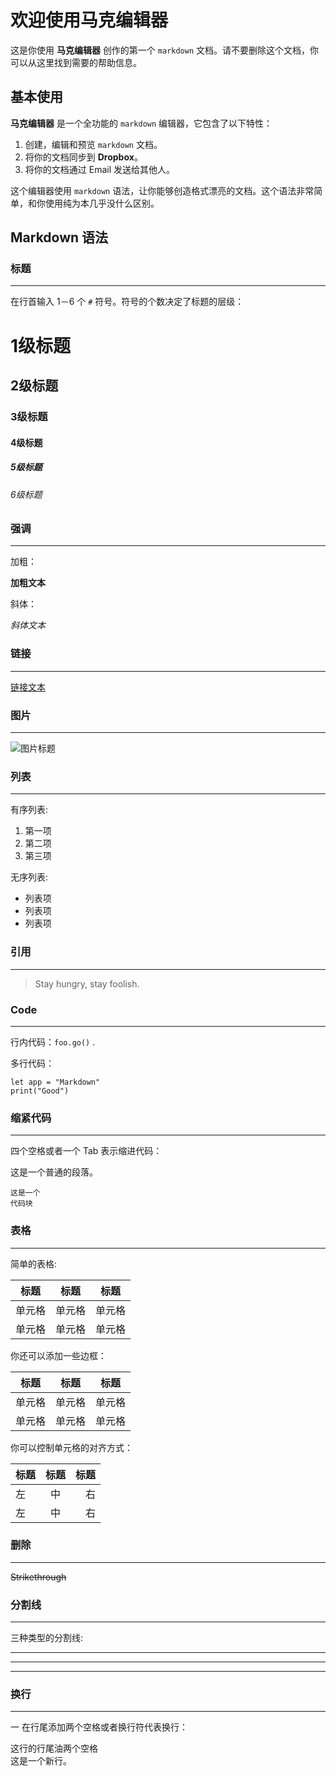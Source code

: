 # 欢迎使用马克编辑器 #

这是你使用 **马克编辑器** 创作的第一个 `markdown` 文档。请不要删除这个文档，你可以从这里找到需要的帮助信息。

## 基本使用

**马克编辑器** 是一个全功能的 `markdown` 编辑器，它包含了以下特性：

1. 创建，编辑和预览 `markdown` 文档。
2. 将你的文档同步到 **Dropbox**。
3. 将你的文档通过 Email 发送给其他人。

这个编辑器使用 `markdown` 语法，让你能够创造格式漂亮的文档。这个语法非常简单，和你使用纯为本几乎没什么区别。

## Markdown 语法

### 标题

----------

在行首输入 1－6 个 `#` 符号。符号的个数决定了标题的层级：

# 1级标题

## 2级标题

### 3级标题

#### 4级标题

##### 5级标题

###### 6级标题

### 强调

----------

加粗：

**加粗文本**

斜体：

*斜体文本*

### 链接

----------

[链接文本](http://example.com/)


### 图片

----------

![图片标题](http://lkl.mx/img/EkZYGsPBg)

### 列表

----------

有序列表:

1. 第一项
2. 第二项
3. 第三项

无序列表:

- 列表项
- 列表项
- 列表项

### 引用

----------

> Stay hungry, stay foolish.

### Code

----------

行内代码：`foo.go()` .

多行代码：
```
let app = "Markdown"
print("Good")
```

### 缩紧代码

----------

四个空格或者一个 Tab 表示缩进代码：

这是一个普通的段落。

    这是一个
    代码块

### 表格

----------

简单的表格:

标题 | 标题 | 标题
------- | ------- | -------
单元格   |  单元格   |  单元格
单元格   |  单元格   |  单元格

你还可以添加一些边框：

| 标题 | 标题 | 标题 |
| ------- | ------- | ------- |
|   单元格  |   单元格  |   单元格  |
|   单元格  |   单元格  |   单元格  |

你可以控制单元格的对齐方式：

标题 | 标题 | 标题
:----- | :----: | ------:
左   | 中 | 右
左   | 中 | 右

### 删除

----------

~~Strikethrough~~

### 分割线

----------

三种类型的分割线:

---

* * *

- - - -


### 换行

----------

一 在行尾添加两个空格或者换行符代表换行：

这行的行尾油两个空格  
这是一个新行。    